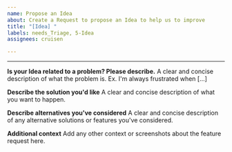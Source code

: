 ```yaml
---
name: Propose an Idea
about: Create a Request to propose an Idea to help us to improve
title: "[Idea] "
labels: needs_Triage, 5-Idea
assignees: cruisen

---
```


---

**Is your Idea related to a problem? Please describe.**
A clear and concise description of what the problem is. Ex. I'm always frustrated when [...]

**Describe the solution you'd like**
A clear and concise description of what you want to happen.

**Describe alternatives you've considered**
A clear and concise description of any alternative solutions or features you've considered.

**Additional context**
Add any other context or screenshots about the feature request here.
